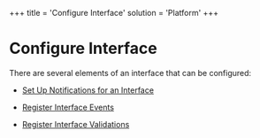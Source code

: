+++
title = 'Configure Interface'
solution = 'Platform'
+++

# Configure Interface

There are several elements of an interface that can be configured:

  - [Set Up Notifications for an
    Interface](Set_Up_Notifications_for_an_Interface.htm)

<!-- end list -->

  - [Register Interface Events](Register_Interface_Events.htm)

<!-- end list -->

  - [Register Interface Validations](Register_Interface_Validations.htm)
